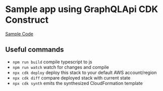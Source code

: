 # Sample app using GraphQLApi CDK Construct

[Sample Code](src/app.ts)

## Useful commands

* `npm run build`   compile typescript to js
* `npm run watch`   watch for changes and compile
* `npx cdk deploy`      deploy this stack to your default AWS account/region
* `npx cdk diff`        compare deployed stack with current state
* `npx cdk synth`       emits the synthesized CloudFormation template
